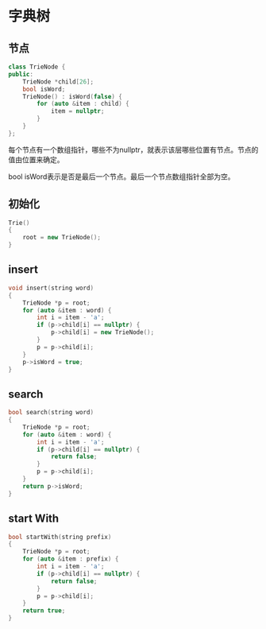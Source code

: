 # 字典树

## 节点

```cpp
class TrieNode {
public:
    TrieNode *child[26];
    bool isWord;
    TrieNode() : isWord(false) {
        for (auto &item : child) {
            item = nullptr;
        }
    }
};
```

每个节点有一个数组指针，哪些不为nullptr，就表示该层哪些位置有节点。节点的值由位置来确定。

bool isWord表示是否是最后一个节点。最后一个节点数组指针全部为空。

## 初始化

```cpp
Trie()
{
    root = new TrieNode();
}
```

## insert

```cpp
void insert(string word)
{
    TrieNode *p = root;
    for (auto &item : word) {
        int i = item - 'a';
        if (p->child[i] == nullptr) {
            p->child[i] = new TrieNode();
        }
        p = p->child[i];
    }
    p->isWord = true;
}
```

## search

```cpp
bool search(string word)
{
    TrieNode *p = root;
    for (auto &item : word) {
        int i = item - 'a';
        if (p->child[i] == nullptr) {
            return false;
        }
        p = p->child[i];
    }
    return p->isWord;
}
```

##  start With

```cpp
bool startWith(string prefix)
{
    TrieNode *p = root;
    for (auto &item : prefix) {
        int i = item - 'a';
        if (p->child[i] == nullptr) {
            return false;
        }
        p = p->child[i];
    }
    return true;
}
```




